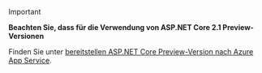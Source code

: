 > [!IMPORTANT]
> **Beachten Sie, dass für die Verwendung von ASP.NET Core 2.1 Preview-Versionen**
>
> Finden Sie unter [bereitstellen ASP.NET Core Preview-Version nach Azure App Service](xref:host-and-deploy/azure-apps/index#deploy-aspnet-core-preview-release-to-azure-app-service).
